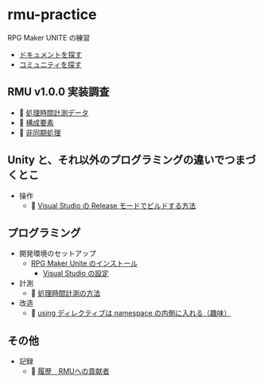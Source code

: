 # rmu-practice

RPG Maker UNITE の練習

* [ドキュメントを探す](./docs/research/documents.md)
* [コミュニティを探す](./docs/research/community.md)

## RMU v1.0.0 実装調査

* 📁 [処理時間計測データ](./data/stopwatch)
* 📄 [構成要素](./docs/research/components.md)
* 📄 [非同期処理](./docs/research/asynchronous-processing.md)

## Unity と、それ以外のプログラミングの違いでつまづくとこ

* 操作
    * 📄 [Visual Studio の Release モードでビルドする方法](./docs/operation/build-in-release-mode-on-visual-studio.md)

## プログラミング

* 開発環境のセットアップ
    * [RPG Maker Unite のインストール](./docs/research/install-rmu.md)
        * [Visual Studio の設定](./docs/research/visual-studio.md)
* 計測
    * 📄 [処理時間計測の方法](./docs/processing-time-measurement-method.md)
* 改造
    * 📄 [using ディレクティブは namespace の内側に入れる（趣味）](./docs/remodeling/using-directive-in-namespace.md)

## その他

* 記録
    * 📄 [履歴　RMUへの貢献者](./docs/history/contributors.md)
